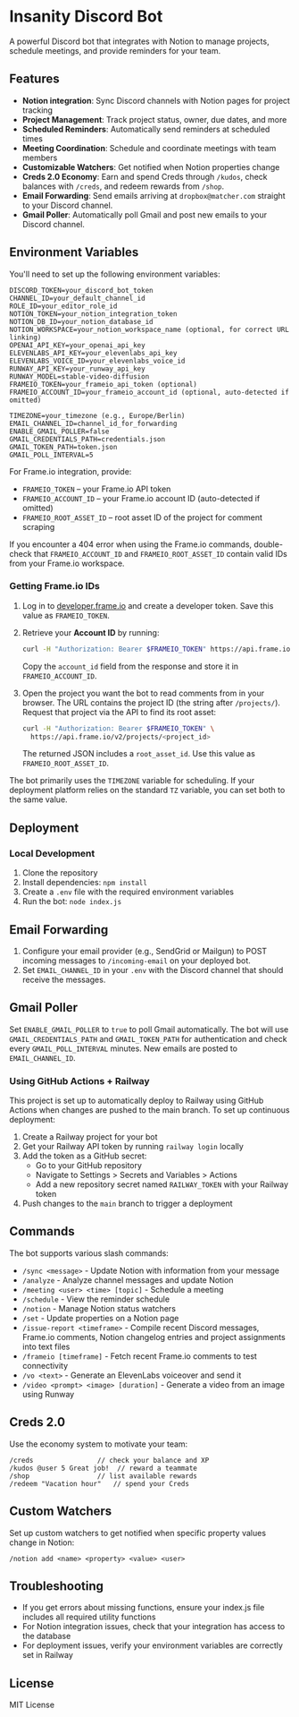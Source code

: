 # Insanity Discord Bot

A powerful Discord bot that integrates with Notion to manage projects, schedule meetings, and provide reminders for your team.

## Features

- **Notion integration**: Sync Discord channels with Notion pages for project tracking
- **Project Management**: Track project status, owner, due dates, and more
- **Scheduled Reminders**: Automatically send reminders at scheduled times
- **Meeting Coordination**: Schedule and coordinate meetings with team members
- **Customizable Watchers**: Get notified when Notion properties change
- **Creds 2.0 Economy**: Earn and spend Creds through `/kudos`, check balances with `/creds`, and redeem rewards from `/shop`.
- **Email Forwarding**: Send emails arriving at `dropbox@matcher.com` straight to your Discord channel.
- **Gmail Poller**: Automatically poll Gmail and post new emails to your Discord channel.

## Environment Variables

You'll need to set up the following environment variables:

```
DISCORD_TOKEN=your_discord_bot_token
CHANNEL_ID=your_default_channel_id
ROLE_ID=your_editor_role_id
NOTION_TOKEN=your_notion_integration_token
NOTION_DB_ID=your_notion_database_id
NOTION_WORKSPACE=your_notion_workspace_name (optional, for correct URL linking)
OPENAI_API_KEY=your_openai_api_key
ELEVENLABS_API_KEY=your_elevenlabs_api_key
ELEVENLABS_VOICE_ID=your_elevenlabs_voice_id
RUNWAY_API_KEY=your_runway_api_key
RUNWAY_MODEL=stable-video-diffusion
FRAMEIO_TOKEN=your_frameio_api_token (optional)
FRAMEIO_ACCOUNT_ID=your_frameio_account_id (optional, auto-detected if omitted)

TIMEZONE=your_timezone (e.g., Europe/Berlin)
EMAIL_CHANNEL_ID=channel_id_for_forwarding
ENABLE_GMAIL_POLLER=false
GMAIL_CREDENTIALS_PATH=credentials.json
GMAIL_TOKEN_PATH=token.json
GMAIL_POLL_INTERVAL=5
```

For Frame.io integration, provide:

- `FRAMEIO_TOKEN` – your Frame.io API token
- `FRAMEIO_ACCOUNT_ID` – your Frame.io account ID (auto-detected if omitted)
- `FRAMEIO_ROOT_ASSET_ID` – root asset ID of the project for comment scraping

If you encounter a 404 error when using the Frame.io commands, double-check that
`FRAMEIO_ACCOUNT_ID` and `FRAMEIO_ROOT_ASSET_ID` contain valid IDs from your
Frame.io workspace.

### Getting Frame.io IDs

1. Log in to [developer.frame.io](https://developer.frame.io/) and create a
   developer token. Save this value as `FRAMEIO_TOKEN`.
2. Retrieve your **Account ID** by running:

   ```bash
   curl -H "Authorization: Bearer $FRAMEIO_TOKEN" https://api.frame.io/v2/me
   ```

   Copy the `account_id` field from the response and store it in
   `FRAMEIO_ACCOUNT_ID`.
3. Open the project you want the bot to read comments from in your browser. The
   URL contains the project ID (the string after `/projects/`). Request that
   project via the API to find its root asset:

   ```bash
   curl -H "Authorization: Bearer $FRAMEIO_TOKEN" \
     https://api.frame.io/v2/projects/<project_id>
   ```

   The returned JSON includes a `root_asset_id`. Use this value as
   `FRAMEIO_ROOT_ASSET_ID`.


The bot primarily uses the `TIMEZONE` variable for scheduling. If your
deployment platform relies on the standard `TZ` variable, you can set both to
the same value.

## Deployment

### Local Development

1. Clone the repository
2. Install dependencies: `npm install`
3. Create a `.env` file with the required environment variables
4. Run the bot: `node index.js`

## Email Forwarding

1. Configure your email provider (e.g., SendGrid or Mailgun) to POST incoming
   messages to `/incoming-email` on your deployed bot.
2. Set `EMAIL_CHANNEL_ID` in your `.env` with the Discord channel that should receive the messages.

## Gmail Poller
Set `ENABLE_GMAIL_POLLER` to `true` to poll Gmail automatically. The bot will use `GMAIL_CREDENTIALS_PATH` and `GMAIL_TOKEN_PATH` for authentication and check every `GMAIL_POLL_INTERVAL` minutes. New emails are posted to `EMAIL_CHANNEL_ID`.


### Using GitHub Actions + Railway

This project is set up to automatically deploy to Railway using GitHub Actions when changes are pushed to the main branch.
To set up continuous deployment:

1. Create a Railway project for your bot
2. Get your Railway API token by running `railway login` locally
3. Add the token as a GitHub secret:
   - Go to your GitHub repository
   - Navigate to Settings > Secrets and Variables > Actions
   - Add a new repository secret named `RAILWAY_TOKEN` with your Railway token
4. Push changes to the `main` branch to trigger a deployment

## Commands

The bot supports various slash commands:

- `/sync <message>` - Update Notion with information from your message
- `/analyze` - Analyze channel messages and update Notion
- `/meeting <user> <time> [topic]` - Schedule a meeting
- `/schedule` - View the reminder schedule
- `/notion` - Manage Notion status watchers
- `/set` - Update properties on a Notion page
- `/issue-report <timeframe>` - Compile recent Discord messages, Frame.io comments, Notion changelog entries and project assignments into text files
- `/frameio [timeframe]` - Fetch recent Frame.io comments to test connectivity
- `/vo <text>` - Generate an ElevenLabs voiceover and send it
- `/video <prompt> <image> [duration]` - Generate a video from an image using Runway


## Creds 2.0

Use the economy system to motivate your team:

```
/creds                // check your balance and XP
/kudos @user 5 Great job!  // reward a teammate
/shop                 // list available rewards
/redeem "Vacation hour"   // spend your Creds
```

## Custom Watchers

Set up custom watchers to get notified when specific property values change in Notion:

```
/notion add <name> <property> <value> <user>
```

## Troubleshooting

- If you get errors about missing functions, ensure your index.js file includes all required utility functions
- For Notion integration issues, check that your integration has access to the database
- For deployment issues, verify your environment variables are correctly set in Railway

## License

MIT License 